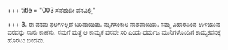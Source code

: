 +++
title = "003 ಸವೆದುದೀ ವನವಿಲ್ಲಿ"

+++
3. ಈ ವನವು ಫಲಗಳಿಲ್ಲದೆ ಬರಿದಾಯಿತು. ಮೃಗಸಂಕುಲ ನಾಶವಾಯಿತು. ನಮ್ಮ ವಿಹಾರದಿಂದ ಉಳಿಯುವ ವನವನ್ನು ನಾನು ಕಾಣೆನು. ನಮಗೆ ಮತ್ತೆ ಆ ಕಾಮ್ಯಕ ವನವೇ ಸರಿ ಎಂದು ಧರ್ಮಜ ಮುನಿಗಳೊಂದಿಗೆ ಕಾಮ್ಯಕವನಕ್ಕೆ ಹೊರಟು ಬಂದನು.